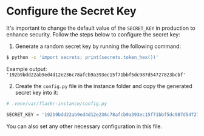 # Configure the Secret Key

It's important to change the default value of the `SECRET_KEY` in production to enhance security. Follow the steps below to configure the secret key:

1. Generate a random secret key by running the following command:

```bash
$ python -c 'import secrets; print(secrets.token_hex())'
```

Example output: `'192b9bdd22ab9ed4d12e236c78afcb9a393ec15f71bbf5dc987d54727823bcbf'`

2. Create the `config.py` file in the instance folder and copy the generated secret key into it:

```python
# .venv/var/flaskr-instance/config.py

SECRET_KEY = '192b9bdd22ab9ed4d12e236c78afcb9a393ec15f71bbf5dc987d54727823bcbf'
```

You can also set any other necessary configuration in this file.
